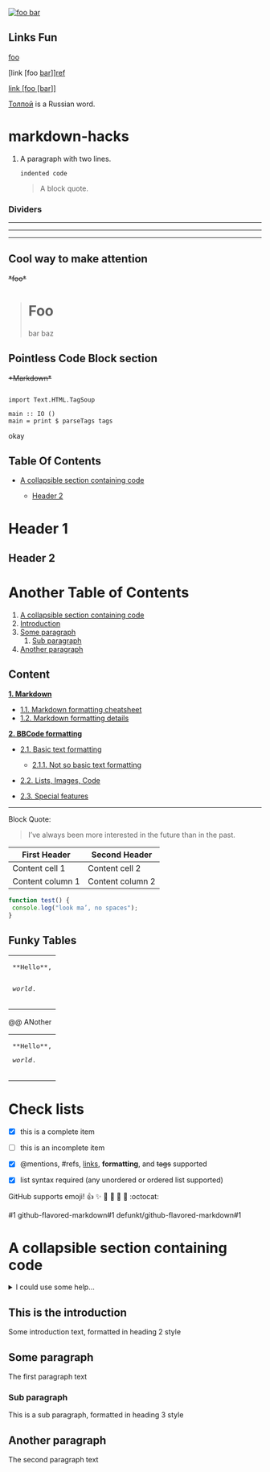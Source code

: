 
<p>
<a href="https://slim.ai" title="title">
  <img src="https://api.timeforkids.com/wp-content/uploads/2020/02/feature-cover_-train-k1.jpg" alt="foo bar" title="train &amp; tracks">
  </img>
</a>
</p>


## Links Fun
<p></p>

[foo][bar]

[bar]: /url "title"


[link [foo [bar]]][ref]

[ref]: /uri


<p><a href="/uri">link [foo [bar]]</a></p>


[Толпой][Толпой] is a Russian word.

[ТОЛПОЙ]: /url




# markdown-hacks



<ol>
<li>
<p>A paragraph
with two lines.</p>
<pre><code>indented code
</code></pre>
<blockquote>
<p>A block quote.</p>
</blockquote>
</li>
</ol>

### Dividers
***
---
___

## Cool way to make attention 

<del>
  *foo*
</del>


<blockquote>
<h1>Foo</h1>
<p>bar
baz</p>
</blockquote>

## Pointless Code Block section
<del>
*Markdown*
</del>

<pre language="haskell"><code>
import Text.HTML.TagSoup

main :: IO ()
main = print $ parseTags tags
</code></pre>
<p>okay</p>

## Table Of Contents
<div class="toc">
  <ul>
    <li><a href="#a-collapsible-section-containing-code">A collapsible section containing code</a></li>
      <ul>
        <li><a href="#header-2">Header 2</a></li>
      </ul>
  </ul>
</div>
<h1 id="header-1">Header 1</h1>
<h2 id="header-2">Header 2</h2>



# Another Table of Contents
1. [A collapsible section containing code](#a-collapsible-section-containing-code)
2. [Introduction](#introduction)
3. [Some paragraph](#paragraph1)
    1. [Sub paragraph](#subparagraph1)
4. [Another paragraph](#paragraph2)

## Content

**[1. Markdown](#heading--1)**

  * [1.1. Markdown formatting cheatsheet](#heading--1-1)
  * [1.2. Markdown formatting details](#heading--1-2)

**[2. BBCode formatting](#heading--2)**

  * [2.1. Basic text formatting](#heading--2-1)

      * [2.1.1. Not so basic text formatting](#heading--2-1-1)

  * [2.2. Lists, Images, Code](#heading--2-2)
  * [2.3. Special features](#heading--2-3)

----


Block Quote:
> I’ve always been more interested
> in the future than in the past.


First Header | Second Header
------------ | -------------
Content cell 1 | Content cell 2
Content column 1 | Content column 2

```javascript
function test() {
 console.log("look ma’, no spaces");
}
```

## Funky Tables
<table><tr><td>
<pre>
**Hello**,

_world_.
</pre>
</td></tr></table>

@@ ANother
<table><tr><td>
<pre>
**Hello**,
<p><em>world</em>.
</pre></p>
</td></tr></table>



# Check lists
- [x] this is a complete item
- [ ] this is an incomplete item
- [x] @mentions, #refs, [links](),
**formatting**, and <del>tags</del>
supported
- [x] list syntax required (any
unordered or ordered list
supported)


GitHub supports emoji!
:+1: :sparkles: :camel: :tada:
:rocket: :metal: :octocat: 

#1
github-flavored-markdown#1
defunkt/github-flavored-markdown#1

# A collapsible section containing code

<details>
<summary>I could use some help...</summary>
<p>

```c#
public class Order
{
    public int OrderId { get; set; }
    public int CustomerId { get; set; }

    public List<int> Products { get; set; }
}
```

</p>
</details>  


## This is the introduction <a name="introduction"></a>
Some introduction text, formatted in heading 2 style

## Some paragraph <a name="paragraph1"></a>
The first paragraph text

### Sub paragraph <a name="subparagraph1"></a>
This is a sub paragraph, formatted in heading 3 style

## Another paragraph <a name="paragraph2"></a>
The second paragraph text
